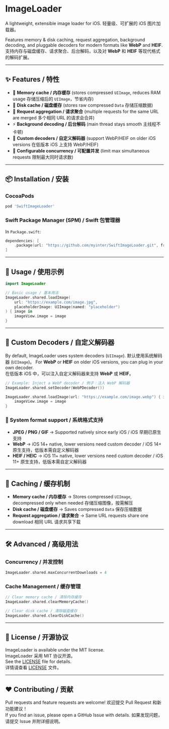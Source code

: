 # ImageLoader

A lightweight, extensible image loader for iOS. 轻量级、可扩展的 iOS 图片加载器。

Features memory & disk caching, request aggregation, background decoding, and pluggable decoders for modern formats like **WebP** and **HEIF**.\
支持内存与磁盘缓存、请求聚合、后台解码，以及对 **WebP** 和 **HEIF** 等现代格式的解码扩展。

&#x20;&#x20;

---

## ✨ Features / 特性

- 🧠 **Memory cache / 内存缓存** (stores compressed `UIImage`, reduces RAM usage 存储压缩后的 `UIImage`，节省内存)
- 💾 **Disk cache / 磁盘缓存** (stores raw compressed `Data` 存储压缩数据)
- 🔄 **Request aggregation / 请求聚合** (multiple requests for the same URL are merged 多个相同 URL 的请求会合并)
- ⚡ **Background decoding / 后台解码** (main thread stays smooth 主线程不卡顿)
- 🎨 **Custom decoders / 自定义解码器** (support WebP/HEIF on older iOS versions 在低版本 iOS 上支持 WebP/HEIF)
- 🎯 **Configurable concurrency / 可配置并发** (limit max simultaneous requests 限制最大同时请求数)

---

## 📦 Installation / 安装

### CocoaPods

```ruby
pod 'SwiftImageLoader'
```

### Swift Package Manager (SPM) / Swift 包管理器

In `Package.swift`:

```swift
dependencies: [
    .package(url: "https://github.com/myinter/SwiftImageLoader.git", from: "1.0.0")
]
```

---

## 🚀 Usage / 使用示例

```swift
import ImageLoader

// Basic usage / 基本用法
ImageLoader.shared.loadImage(
    url: "https://example.com/image.jpg",
    placeholderImage: UIImage(named: "placeholder")
) { image in
    imageView.image = image
}
```

---

## 🔧 Custom Decoders / 自定义解码器

By default, ImageLoader uses system decoders (`UIImage`). 默认使用系统解码器 (`UIImage`)。 For **WebP** or **HEIF** on older iOS versions, you can plug in your own decoder.\
在低版本 iOS 中，可以注入自定义解码器来支持 **WebP** 或 **HEIF**。

```swift
// Example: Inject a WebP decoder / 例子：注入 WebP 解码器
ImageLoader.shared.setDecoder(WebPDecoder())

ImageLoader.shared.loadImage(url: "https://example.com/image.webp") { image in
    imageView.image = image
}
```

### 📌 System format support / 系统格式支持

- **JPEG / PNG / GIF** → Supported natively since early iOS / iOS 早期已原生支持
- **WebP** → iOS 14+ native, lower versions need custom decoder / iOS 14+ 原生支持，低版本需自定义解码器
- **HEIF / HEIC** → iOS 11+ native, lower versions need custom decoder / iOS 11+ 原生支持，低版本需自定义解码器

---

## 📂 Caching / 缓存机制

- **Memory cache / 内存缓存** → Stores compressed `UIImage`, decompressed only when needed 存储压缩图像，按需解压
- **Disk cache / 磁盘缓存** → Saves compressed `Data` 保存压缩数据
- **Request aggregation / 请求聚合** → Same URL requests share one download 相同 URL 请求共享下载

---

## 🛠 Advanced / 高级用法

### Concurrency / 并发控制

```swift
ImageLoader.shared.maxConcurrentDownloads = 4
```

### Cache Management / 缓存管理

```swift
// Clear memory cache / 清除内存缓存
ImageLoader.shared.clearMemoryCache()

// Clear disk cache / 清除磁盘缓存
ImageLoader.shared.clearDiskCache()
```

---

## 📄 License / 开源协议

ImageLoader is available under the MIT license.\
ImageLoader 采用 MIT 协议开源。\
See the [LICENSE](LICENSE) file for details.\
详情请查看 [LICENSE](LICENSE) 文件。

---

## ❤️ Contributing / 贡献

Pull requests and feature requests are welcome! 欢迎提交 Pull Request 和新功能建议！\
If you find an issue, please open a GitHub Issue with details. 如果发现问题，请提交 Issue 并附详细说明。

